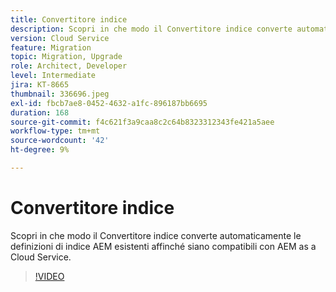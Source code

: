 ```yaml
---
title: Convertitore indice
description: Scopri in che modo il Convertitore indice converte automaticamente le definizioni di indice AEM esistenti affinché siano compatibili con AEM as a Cloud Service.
version: Cloud Service
feature: Migration
topic: Migration, Upgrade
role: Architect, Developer
level: Intermediate
jira: KT-8665
thumbnail: 336696.jpeg
exl-id: fbcb7ae8-0452-4632-a1fc-896187bb6695
duration: 168
source-git-commit: f4c621f3a9caa8c2c64b8323312343fe421a5aee
workflow-type: tm+mt
source-wordcount: '42'
ht-degree: 9%

---
```


# Convertitore indice

Scopri in che modo il Convertitore indice converte automaticamente le definizioni di indice AEM esistenti affinché siano compatibili con AEM as a Cloud Service.

>[!VIDEO](https://video.tv.adobe.com/v/336696?quality=12&learn=on)
